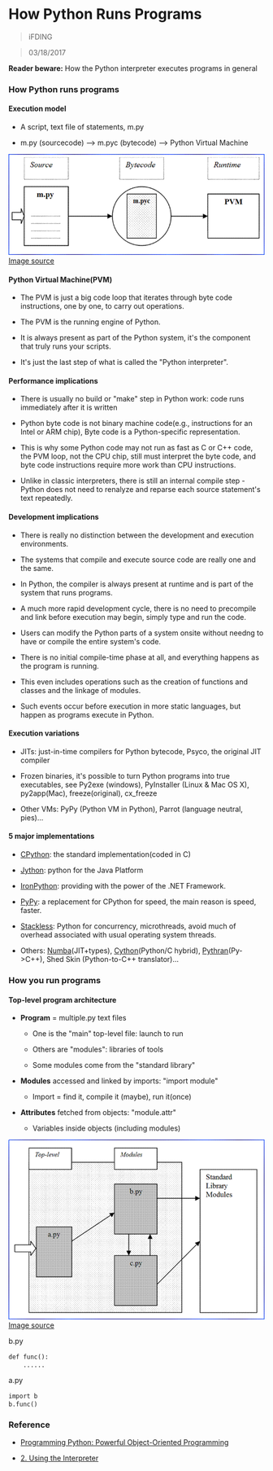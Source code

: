 # How Python Runs Programs

>iFDING

>03/18/2017


<div class="message">
<b>Reader beware:</b> How the Python interpreter executes programs in general
</div>


### How Python runs programs

#### Execution model

* A script, text file of statements, m.py

* m.py (sourcecode)  --> m.pyc (bytecode)  --> Python Virtual Machine

![execution_model.gif](../images/execution_model.gif)
[Image source](http://learning-python.com/class/Workbook/unit02.htm)

#### Python Virtual Machine(PVM)

* The PVM is just a big code loop that iterates through byte code instructions, one by one, to carry out operations.

* The PVM is the running engine of Python.

* It is always present as part of the Python system, it's the component that truly runs your scripts.

* It's just the last step of what is called the "Python interpreter".

#### Performance implications

* There is usually no build or "make" step in Python work: code runs immediately after it is written

* Python byte code is not binary machine code(e.g., instructions for an Intel or ARM chip), Byte code is a Python-specific representation.

* This is why some Python code may not run as fast as C or C++ code, the PVM loop, not the CPU chip, still must interpret the byte code, and byte code instructions require more work than CPU instructions.

* Unlike in classic interpreters, there is still an internal compile step - Python does not need to renalyze and reparse each source statement's text repeatedly.

#### Development implications

* There is really no distinction between the development and execution environments.

* The systems that compile and execute source code are really one and the same.

* In Python, the compiler is always present at runtime and is part of the system that runs programs.

* A much more rapid development cycle, there is no need to precompile and link before execution may begin, simply type and run the code.

* Users can modify the Python parts of a system onsite without needng to have or compile the entire system's code.

* There is no initial compile-time phase at all, and everything happens as the program is running.

* This even includes operations such as the creation of functions and classes and the linkage of modules.

* Such events occur before execution in more static languages, but happen as programs execute in Python. 

#### Execution variations

* JITs: just-in-time compilers for Python bytecode, Psyco, the original JIT compiler

* Frozen binaries, it's possible to turn Python programs into true executables, see Py2exe (windows), PyInstaller (Linux & Mac OS X), py2app(Mac), freeze(original), cx_freeze

* Other VMs: PyPy (Python VM in Python), Parrot (language neutral, pies)...

#### 5 major implementations

* [CPython](https://www.python.org/): the standard implementation(coded in C)

* [Jython](http://www.jython.org/): python for the Java Platform

* [IronPython](http://ironpython.net/): providing with the power of the .NET Framework.

* [PyPy](http://pypy.org/): a replacement for CPython for speed, the main reason is speed, faster.

* [Stackless](https://wiki.python.org/moin/StacklessPython): Python for concurrency, microthreads, avoid much of overhead associated with usual operating system threads.

* Others: [Numba](http://numba.pydata.org/)(JIT+types), [Cython](http://cython.org/)(Python/C hybrid), [Pythran](http://pythonhosted.org/pythran/)(Py->C++), Shed Skin (Python-to-C++ translator)...

### How you run programs

#### Top-level program architecture

* __Program__  = multiple.py text files

  * One is the "main" top-level file: launch to run

  * Others are "modules": libraries of tools

  * Some modules come from the "standard library"

* __Modules__  accessed and linked by imports: "import module"

  * Import = find it, compile it (maybe), run it(once)

* __Attributes__ fetched from objects: "module.attr"

  * Variables inside objects (including modules)

![top_level.gif](../images/top_level.gif)
[Image source](http://learning-python.com/class/Workbook/unit02.htm)

b.py
```
def func():
	......
```

a.py
```
import b
b.func()
```



### Reference

* [Programming Python: Powerful Object-Oriented Programming](https://www.amazon.com/Programming-Python-Powerful-Object-Oriented/dp/0596158106)

* [2. Using the Interpreter](http://learning-python.com/class/Workbook/unit02.htm)
